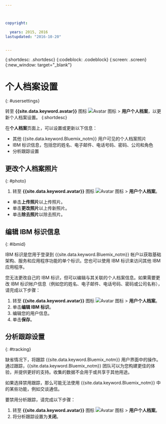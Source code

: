 ```yaml
---



copyright:

  years: 2015, 2016
lastupdated: "2016-10-20"


---
```


{:shortdesc: .shortdesc}
{:codeblock: .codeblock}
{:screen: .screen}
{:new_window: target="_blank"}

# 个人档案设置
{: #usersettings}

转至 **{{site.data.keyword.avatar}}** 图标 ![Avatar 图标](/docs/icons/i-avatar-icon.svg) &gt; **用户个人档案**，以更新个人档案设置。
{:shortdesc}

 在**个人档案**页面上，可以设置或更新以下信息：

 * 其他 {{site.data.keyword.Bluemix_notm}} 用户可见的个人档案照片
 * IBM 标识信息，包括您的姓名、电子邮件、电话号码、密码、公司和角色
 * 分析跟踪设置

## 更改个人档案照片
{: #photo}

1. 转至 **{{site.data.keyword.avatar}}** 图标 ![Avatar 图标](/docs/icons/i-avatar-icon.svg) &gt; **用户个人档案**。

* 单击**上传照片**以上传照片。
* 单击**更改照片**以上传新照片。
* 单击**除去照片**以除去照片。

## 编辑 IBM 标识信息
{: #ibmid}

IBM 标识是您用于登录到 {{site.data.keyword.Bluemix_notm}} 帐户以获取基础架构、服务和应用程序功能的单个标识。您也可以使用 IBM 标识来访问其他 IBM 应用程序。 

您无法更改自己的 IBM 标识，但可以编辑与其关联的个人档案信息。如果需要更改 IBM 标识帐户信息（例如您的姓名、电子邮件、电话号码、密码或公司名称），请完成以下步骤：

1. 转至 **{{site.data.keyword.avatar}}** 图标 ![Avatar 图标](/docs/icons/i-avatar-icon.svg) &gt; **用户个人档案**。
2. 单击**编辑 IBM 标识**。
3. 编辑您的用户信息。
4. 单击**保存**。

## 分析跟踪设置
{: #tracking}

缺省情况下，将跟踪 {{site.data.keyword.Bluemix_notm}} 用户界面中的操作。通过跟踪，{{site.data.keyword.Bluemix_notm}} 团队可以为您构建更佳的体验，并提供更好的支持。收集的数据不会用于或共享于其他用途。

如果选择禁用跟踪，那么可能无法使用 {{site.data.keyword.Bluemix_notm}} 中的某些功能，例如交谈通信。

要禁用分析跟踪，请完成以下步骤：

1. 转至 **{{site.data.keyword.avatar}}** 图标 ![Avatar 图标](/docs/icons/i-avatar-icon.svg) &gt; **用户个人档案**。
2. 将分析跟踪设置为**关闭**。

